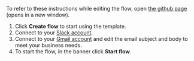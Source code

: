 To refer to these instructions while editing the flow, open [the github page](https://github.com/ot4i/app-connect-templates/blob/main/resources/markdown/Send%20Gmail%20message%20for%20new%20Slack%20message_instructions.md) (opens in a new window).

1. Click **Create flow** to start using the template.
1. Connect to your [Slack account](http://ibm.biz/aasslack).
1. Connect to your [Gmail account](http://ibm.biz/aasgmail) and edit the email subject and body to meet your business needs.
1. To start the flow, in the banner click **Start flow**.
